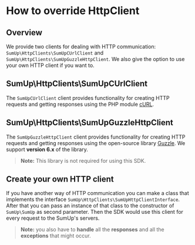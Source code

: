# How to override HttpClient

## Overview

We provide two clients for dealing with HTTP communication: `SumUp\HttpClients\SumUpCUrlClient` and `SumUp\HttpClients\SumUpGuzzleHttpClient`. We also give the option to use your own HTTP client if you want to.

## SumUp\HttpClients\SumUpCUrlClient

The `SumUpCUrlClient` client provides functionality for creating HTTP requests and getting responses using the PHP module [cURL](http://php.net/manual/en/book.curl.php).

## SumUp\HttpClients\SumUpGuzzleHttpClient

The `SumUpGuzzleHttpClient` client provides functionality for creating HTTP requests and getting responses using the open-source library [Guzzle](https://packagist.org/packages/guzzlehttp/guzzle). We support **version 6.x** of the library. 

> **Note:** This library is not required for using this SDK.

## Create your own HTTP client

If you have another way of HTTP communication you can make a class that implements the interface `SumUp\HttpClients\SumUpHttpClientInterface`. After that you can pass an instance of that class to the constructor of `SumUp\SumUp` as second parameter. Then the SDK would use this client for every request to the SumUp's servers. 

> **Note:** you also have to **handle** all the **responses** and all the **exceptions** that might occur.
